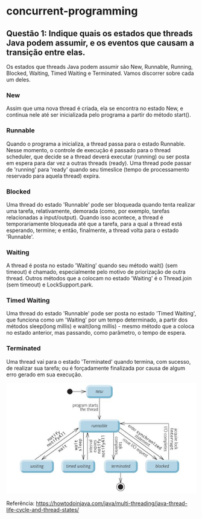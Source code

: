 # concurrent-programming

## Questão 1: Indique quais os estados que threads Java podem assumir, e os eventos que causam a transição entre elas.


Os estados que threads Java podem assumir são New, Runnable, Running, Blocked, Waiting, Timed Waiting e Terminated. Vamos discorrer sobre cada um deles.
 


### New
Assim que uma nova thread é criada, ela se encontra no estado New, e continua nele até ser inicializada pelo programa a partir do método start().

### Runnable
Quando o programa a inicializa, a thread passa para o estado Runnable. Nesse momento, o controle de execução é passado para o thread scheduler, que decide se a thread deverá executar (running) ou ser posta em espera para dar vez a outras threads (ready). Uma thread pode passar de 'running' para 'ready' quando seu timeslice (tempo de processamento reservado para aquela thread) expira.


### Blocked
Uma thread do estado 'Runnable' pode ser bloqueada quando tenta realizar uma tarefa, relativamente, demorada (como, por exemplo, tarefas relacionadas a input/output). Quando isso acontece, a thread é temporariamente bloqueada até que a tarefa, para a qual a thread está esperando, termine; e então, finalmente, a thread volta para o estado 'Runnable'.

### Waiting
A thread é posta no estado 'Waiting' quando seu método wait() (sem timeout) é chamado, especialmente pelo motivo de priorização de outra thread. Outros métodos que a colocam no estado 'Waiting' é o Thread.join (sem timeout) e LockSupport.park.

### Timed Waiting
Uma thread do estado 'Runnable' pode ser posta no estado 'Timed Waiting', que funciona como um 'Waiting' por um tempo determinado, a partir dos métodos sleep(long millis) e wait(long millis) - mesmo método que a coloca no estado anterior, mas passando, como parâmetro, o tempo de espera.

### Terminated
Uma thread vai para o estado 'Terminated' quando termina, com sucesso, de realizar sua tarefa; ou é forçadamente finalizada por causa de algum erro gerado em sua execução.

![alt text](https://github.com/mateus-aires/concurrent-programming/blob/main/warm-up/q1/Java-Thread-Life-Cycle-States.jpg?raw=true)

Referência: 
https://howtodoinjava.com/java/multi-threading/java-thread-life-cycle-and-thread-states/